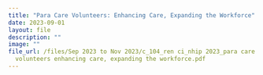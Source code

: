 ```yaml
---
title: "Para Care Volunteers: Enhancing Care, Expanding the Workforce"
date: 2023-09-01
layout: file
description: ""
image: ""
file_url: /files/Sep 2023 to Nov 2023/c_104_ren ci_nhip 2023_para care
  volunteers enhancing care, expanding the workforce.pdf
---
```

